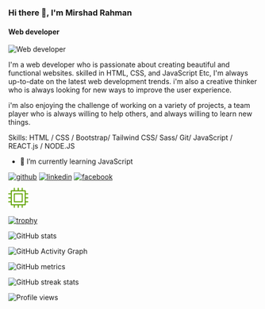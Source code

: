 ### Hi there 👋, I'm Mirshad Rahman
#### Web developer 
![Web developer ](https://scontent.fdac148-1.fna.fbcdn.net/v/t39.30808-6/346659398_1487964974942828_1722593860034120454_n.jpg?_nc_cat=100&ccb=1-7&_nc_sid=8bfeb9&_nc_eui2=AeHZHe5dMTtLz_v17rRLZ3dA_XAeE4TuB_b9cB4ThO4H9mGW4YfCgYrJwcZ8PW2-fNP5JRK3TzEEPrMfSq2lX4y4&_nc_ohc=LUz97lPIrksAX_FfEhj&_nc_ht=scontent.fdac148-1.fna&oh=00_AfD8iOVG8la0lJKuLlFHWu3memrcjJ8jjSeiC-GNmMbHew&oe=647672FF)

I'm a web developer who is passionate about creating beautiful and functional websites.  skilled in HTML, CSS, and JavaScript Etc, I'm always up-to-date on the latest web development trends. i'm also a creative thinker who is always looking for new ways to improve the user experience.

i'm also enjoying the challenge of working on a variety of projects, a team player who is always willing to help others, and always willing to learn new things.

Skills:  HTML / CSS /  Bootstrap/ Tailwind CSS/ Sass/ Git/  JavaScript / REACT.js / NODE.JS 

- 🌱 I’m currently learning JavaScript 


[<img src='https://cdn.jsdelivr.net/npm/simple-icons@3.0.1/icons/github.svg' alt='github' height='40'>](https://github.com/https://github.com/mirshad47)  [<img src='https://cdn.jsdelivr.net/npm/simple-icons@3.0.1/icons/linkedin.svg' alt='linkedin' height='40'>](https://www.linkedin.com/in/https://www.linkedin.com/in/mirshad-rahman-86b37a241//)  [<img src='https://cdn.jsdelivr.net/npm/simple-icons@3.0.1/icons/facebook.svg' alt='facebook' height='40'>](https://www.facebook.com/https://www.facebook.com/samir.rahman.37017/)  

<a href='https://docs.github.com/en/developers'><img src='https://raw.githubusercontent.com/acervenky/animated-github-badges/master/assets/devbadge.gif' width='40' height='40'></a> 

[![trophy](https://github-profile-trophy.vercel.app/?username=https://github.com/mirshad47)](https://github.com/ryo-ma/github-profile-trophy)

![GitHub stats](https://github-readme-stats.vercel.app/api?username=https://github.com/mirshad47&show_icons=true)  

![GitHub Activity Graph](https://activity-graph.herokuapp.com/graph?username=https://github.com/mirshad47)  

![GitHub metrics](https://metrics.lecoq.io/https://github.com/mirshad47)  

![GitHub streak stats](https://streak-stats.demolab.com/?user=https://github.com/mirshad47)  

![Profile views](https://gpvc.arturio.dev/https://github.com/mirshad47)  
